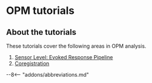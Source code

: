 # OPM tutorials

## About the tutorials


These tutorials cover the following areas in OPM analysis. 

1. [Sensor Level: Evoked Response Pipeline](evoked/index.md)
2. [Coregistration](coreg/index.md)


--8<-- "addons/abbreviations.md"
